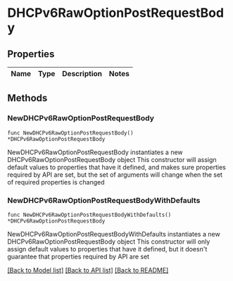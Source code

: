# DHCPv6RawOptionPostRequestBody

## Properties

Name | Type | Description | Notes
------------ | ------------- | ------------- | -------------

## Methods

### NewDHCPv6RawOptionPostRequestBody

`func NewDHCPv6RawOptionPostRequestBody() *DHCPv6RawOptionPostRequestBody`

NewDHCPv6RawOptionPostRequestBody instantiates a new DHCPv6RawOptionPostRequestBody object
This constructor will assign default values to properties that have it defined,
and makes sure properties required by API are set, but the set of arguments
will change when the set of required properties is changed

### NewDHCPv6RawOptionPostRequestBodyWithDefaults

`func NewDHCPv6RawOptionPostRequestBodyWithDefaults() *DHCPv6RawOptionPostRequestBody`

NewDHCPv6RawOptionPostRequestBodyWithDefaults instantiates a new DHCPv6RawOptionPostRequestBody object
This constructor will only assign default values to properties that have it defined,
but it doesn't guarantee that properties required by API are set


[[Back to Model list]](../README.md#documentation-for-models) [[Back to API list]](../README.md#documentation-for-api-endpoints) [[Back to README]](../README.md)


